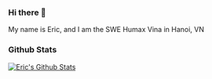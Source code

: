 ### Hi there 👋

My name is Eric, and I am the SWE Humax Vina in Hanoi, VN

### Github Stats

[![Eric's Github Stats](https://github-readme-stats.vercel.app/api?username=hmx-ltlam&count_private=true&theme=default&show_icons=true)](https://github.com/hmx-ltlam)
